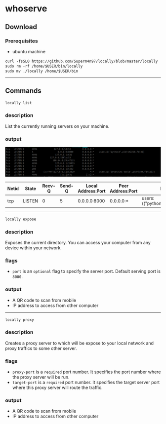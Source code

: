 # whoserve
## Download
### Prerequisites
* ubuntu machine

```shell
curl -fsSLO https://github.com/Superm4n97/locally/blob/master/locally
sudo rm -rf /home/$USER/bin/locally
sudo mv ./locally /home/$USER/bin
```
---
## Commands

```bash
locally list
```
### description

List the currently running servers on your machine.

### output

![list output](utility/resources/img/list-output.png)

| Netid | State  | Recv-Q | Send-Q |  Local Address:Port  | Peer Address:Port | Process (PID) |
|-------|--------|--------|--------|----------|-------------------|---------------|
| tcp   | LISTEN | 0      | 5      | 0.0.0.0:8000     | 0.0.0.0:*              | users:(("python3",pid=142218,fd=3))          |

---
```bash
locally expose
```
### description
Exposes the current directory. You can access your computer from any device within your network.

### flags
* `port` is an `optional` flag to specify the server port. Default serving port is `8000`.

### output
* A QR code to scan from mobile
* IP address to access from other computer

---
```bash
locally proxy
```
### description
Creates a proxy server to which will be expose to your local network and proxy traffics to some other server.

### flags
* `proxy-port` is a `required` port number. It specifies the port number where the proxy server will be run.
* `target-port` is a `required` port number. It specifies the target server port where this proxy server will route the traffic.

### output
* A QR code to scan from mobile
* IP address to access from other computer